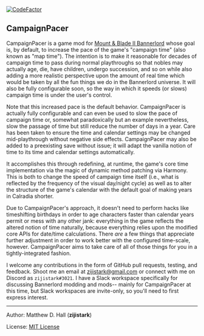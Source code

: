 [![CodeFactor](https://www.codefactor.io/repository/github/zijistark/campaignpacer/badge)](https://www.codefactor.io/repository/github/zijistark/campaignpacer)

## CampaignPacer

CampaignPacer is a game mod for [Mount &amp; Blade II Bannerlord](https://www.taleworlds.com/en/Games/Bannerlord) whose goal is, by default, to increase the pace of the game's "campaign time" (also known as "map time"). The intention is to make it reasonable for decades of campaign time to pass during normal playthroughs so that nobles may actually age, die, have children, undergo succession, and so on while also adding a more realistic perspective upon the amount of real time which would be taken by all the fun things we do in the Bannerlord universe. It will also be fully configurable soon, so the way in which it speeds (or slows) campaign time is under the user's control.

Note that this increased pace is the default behavior. CampaignPacer is actually fully configurable and can even be used to slow the pace of campaign time or, somewhat paradoxically but an example nevertheless, slow the passage of time but still reduce the number of days in a year. Care has been taken to ensure the time and calendar settings may be changed mid-playthrough without negative side effects. CampaignPacer may also be added to a preexisting save without issue; it will adapt the vanilla notion of time to its time and calendar settings automatically.

It accomplishes this through redefining, at runtime, the game's core time implementation via the magic of dynamic method patching via Harmony. This is both to change the speed of campaign time itself (i.e., what is reflected by the frequency of the visual day/night cycle) as well as to alter the structure of the game's calendar with the default goal of making years in Calradia shorter.

Due to CampaignPacer's approach, it doesn't need to perform hacks like timeshifting birthdays in order to age characters faster than calendar years permit or mess with any other jank: everything in the game reflects the altered notion of time naturally, because everything relies upon the modified core APIs for date/time calculations. There *are* a few things that appreciate further adjustment in order to work better with the configured time-scale, however. CampaignPacer aims to take care of all of those things for you in a tightly-integrated fashion.

I welcome any contributions in the form of GitHub pull requests, testing, and feedback. Shoot me an email at zijistark@gmail.com or connect with me on Discord as `zijistark#3021`. I have a Slack workspace specifically for discussing Bannerlord modding and mods-- mainly for CampaignPacer at this time, but Slack workspaces are invite-only, so you'll need to first express interest.

---

Author: Matthew D. Hall (**zijistark**)

License: [MIT License](LICENSE)

